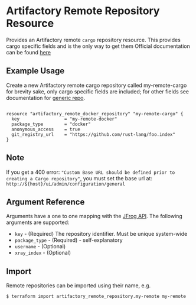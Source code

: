 # Artifactory Remote Repository Resource

Provides an Artifactory remote `cargo` repository resource. This provides cargo specific fields and is the only way to get them
Official documentation can be found [here](https://www.jfrog.com/confluence/display/JFROG/Cargo+Registry)


## Example Usage
Create a new Artifactory remote cargo repository called my-remote-cargo
for brevity sake, only cargo specific fields are included; for other fields see documentation for
[generic repo](artifactory_remote_docker_repository.md).
```hcl

resource "artifactory_remote_docker_repository" "my-remote-cargo" {
  key                 = "my-remote-docker"
  package_type        = "docker"
  anonymous_access    = true
  git_registry_url    = "https://github.com/rust-lang/foo.index"
}
```
## Note
If you get a 400 error: `"Custom Base URL should be defined prior to creating a Cargo repository"`, 
you must set the base url at: `http://${host}/ui/admin/configuration/general` 

## Argument Reference

Arguments have a one to one mapping with the [JFrog API](https://www.jfrog.com/confluence/display/RTF/Repository+Configuration+JSON). The following arguments are supported:

* `key` - (Required) The repository identifier. Must be unique system-wide
* `package_type` - (Required) - self-explanatory
* `username` - (Optional)
* `xray_index` - (Optional)


## Import

Remote repositories can be imported using their name, e.g.

```
$ terraform import artifactory_remote_repository.my-remote my-remote
```

